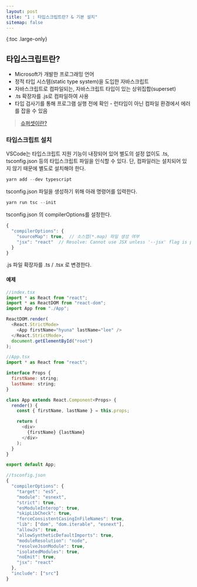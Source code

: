 ```yaml
---
layout: post
title: "1 : 타입스크립트란? & 기본 설치"
sitemap: false
---
```


{:toc .large-only}

## 타입스크립트란?

- Microsoft가 개발한 프로그래밍 언어
- 정적 타입 시스템(static type system)을 도입한 자바스크립트
- 자바스크립트로 컴파일되는, 자바스크립트 타입이 있는 상위집합(superset)
- .ts 확장자를 .js로 컴파일하여 사용
- 타입 검사기를 통해 프로그램 실행 전에 확인 - 런타임이 아닌 컴파일 환경에서 에러를 잡을 수 있음

> [슈퍼셋이란?](zetawiki.com/wiki/%EB%B6%80%EB%B6%84%EC%A7%91%ED%95%A9,_%EC%A7%84%EB%B6%80%EB%B6%84%EC%A7%91%ED%95%A9,_%EC%83%81%EC%9C%84%EC%A7%91%ED%95%A9,_%EC%A7%84%EC%83%81%EC%9C%84%EC%A7%91%ED%95%A9,_%ED%8F%AC%ED%95%A8%EA%B4%80%EA%B3%84)

### 타입스크립트 설치

VSCode는 타입스크립트 지원 기능이 내장되어 있어 별도의 설정 없이도 .ts, tsconfig.json 등의 타입스크립트 파일을 인식할 수 있다. 단, 컴파일러는 설치되어 있지 않기 때문에 별도로 설치해야 한다.

```js
yarn add --dev typescript
```

tsconfig.json 파일을 생성하기 위해 아래 명령어를 입력한다.

```js
yarn run tsc --init
```

tsconfig.json 의 compilerOptions를 설정한다.

```js
{
  "compilerOptions": {
    "sourceMap": true,  // 소스맵(*.map) 파일 생성 여부
    "jsx": "react"  // Resolve: Cannot use JSX unless '--jsx' flag is provided
  }
}
```

.js 파일 확장자를 .ts / .tsx 로 변경한다.

#### 예제

```js
//index.tsx
import * as React from "react";
import * as ReactDOM from "react-dom";
import App from "./App";

ReactDOM.render(
  <React.StrictMode>
    <App firstName="hyuna" lastName="lee" />
  </React.StrictMode>,
  document.getElementById("root")
);
```

```js
//App.tsx
import * as React from "react";

interface Props {
  firstName: string;
  lastName: string;
}

class App extends React.Component<Props> {
  render() {
    const { firstName, lastName } = this.props;

    return (
      <div>
        {firstName} {lastName}
      </div>
    );
  }
}

export default App;
```

```js
//tsconfig.json
{
  "compilerOptions": {
    "target": "es5",
    "module": "esnext",
    "strict": true,
    "esModuleInterop": true,
    "skipLibCheck": true,
    "forceConsistentCasingInFileNames": true,
    "lib": ["dom", "dom.iterable", "esnext"],
    "allowJs": true,
    "allowSyntheticDefaultImports": true,
    "moduleResolution": "node",
    "resolveJsonModule": true,
    "isolatedModules": true,
    "noEmit": true,
    "jsx": "react"
  },
  "include": ["src"]
}
```
